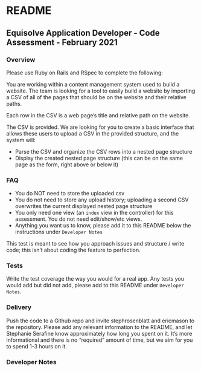 # README

## Equisolve Application Developer - Code Assessment - February 2021

### Overview
Please use Ruby on Rails and RSpec to complete the following:

You are working within a content management system used to build a website. The team is looking for a tool to easily build a website by importing a CSV of all of the pages that should be on the website and their relative paths.

Each row in the CSV is a web page’s title and relative path on the website.

The CSV is provided. We are looking for you to create a basic interface that allows these users to upload a CSV in the provided structure, and the system will:
* Parse the CSV and organize the CSV rows into a nested page structure
* Display the created nested page structure (this can be on the same page as the form, right above or below it)

### FAQ
* You do NOT need to store the uploaded csv
* You do not need to store any upload history; uploading a second CSV overwrites the current displayed nested page structure
* You only need one view (an `index` view in the controller) for this assessment. You do not need edit/show/etc views.
* Anything you want us to know, please add it to this README below the instructions under `Developer Notes`

This test is meant to see how you approach issues and structure / write code; this isn’t about coding the feature to perfection.

### Tests
Write the test coverage the way you would for a real app. Any tests you would add but did not add, please add to this README under `Developer Notes`.

### Delivery
Push the code to a Github repo and invite stephrosenblatt and ericmason to the repository. Please add any relevant information to the README, and let Stephanie Serafine know approximately how long you spent on it. It’s more informational and there is no “required” amount of time, but we aim for you to spend 1-3 hours on it.

### Developer Notes
